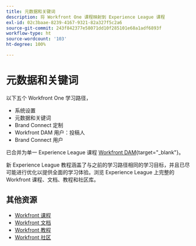 ```yaml
---
title: 元数据和关键词
description: 将 Workfront One 课程映射到 Experience League 课程
exl-id: 02c3baae-8239-4167-9321-82a327f5c2a6
source-git-commit: 243f842377e58071dd10f285101e68a1adf6893f
workflow-type: ht
source-wordcount: '103'
ht-degree: 100%

---
```


# 元数据和关键词

以下五个 Workfront One 学习路径，

* 系统设置
* 元数据和关键词
* Brand Connect 定制
* Workfront DAM 用户：投稿人
* Brand Connect 用户

已合并为单一 Experience League 课程 [Workfront DAM](https://experienceleague.adobe.com/docs/workfront-learn/tutorials-workfront/workfront-dam-program/system-setup/analyze-and-plan-to-develop-a-workfront-dam-strategy.html?lang=zh-Hans){target="_blank"}。

新 Experience League 教程涵盖了与之前的学习路径相同的学习目标，并且已尽可能进行优化以提供全面的学习体验。浏览 Experience League 上完整的 Workfront 课程、文档、教程和社区库。

## 其他资源

* [Workfront 课程](https://experienceleague.adobe.com/?lang=en&amp;Solution=Workfront#courses)
* [Workfront 文档](https://experienceleague.adobe.com/docs/workfront.html)
* [Workfront 教程](https://experienceleague.adobe.com/docs/workfront-learn/tutorials-workfront/home.html)
* [Workfront 社区](https://experienceleaguecommunities.adobe.com/t5/workfront/ct-p/workfront)
